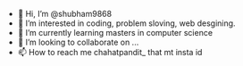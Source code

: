- 👋 Hi, I’m @shubham9868
- 👀 I’m interested in coding, problem sloving, web desgining.
- 🌱 I’m currently learning masters in computer science
- 💞️ I’m looking to collaborate on ...
- 📫 How to reach me chahatpandit_  that mt insta id

<!---
shubham9868/shubham9868 is a ✨ special ✨ repository because its `README.md` (this file) appears on your GitHub profile.
You can click the Preview link to take a look at your changes.
--->
